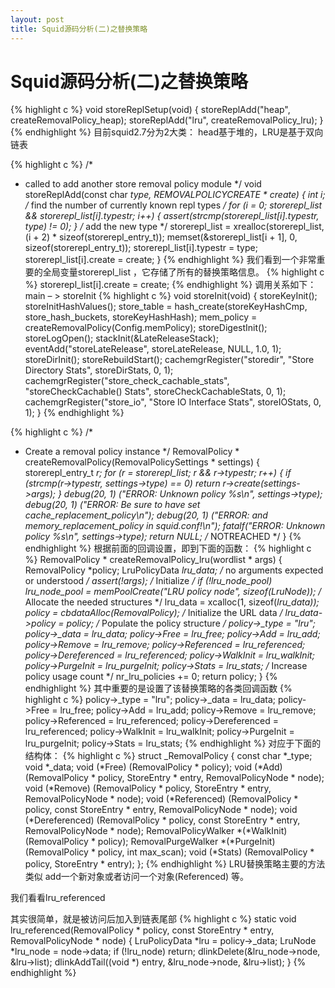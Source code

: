 ```yaml
---
layout: post
title: Squid源码分析(二)之替换策略
---
```


Squid源码分析(二)之替换策略
=====================

{% highlight c %}
void storeReplSetup(void)
{
	storeReplAdd("heap", createRemovalPolicy_heap);
	storeReplAdd("lru", createRemovalPolicy_lru);
}
{% endhighlight %}
目前squid2.7分为2大类： head基于堆的，LRU是基于双向链表

{% highlight c %}
/*
 * called to add another store removal policy module
 */
void
storeReplAdd(const char *type, REMOVALPOLICYCREATE * create)
{
    int i;
    /* find the number of currently known repl types */
    for (i = 0; storerepl_list && storerepl_list[i].typestr; i++) {
	assert(strcmp(storerepl_list[i].typestr, type) != 0);
    }
    /* add the new type */
    storerepl_list = xrealloc(storerepl_list, (i + 2) * sizeof(storerepl_entry_t));
    memset(&storerepl_list[i + 1], 0, sizeof(storerepl_entry_t));
    storerepl_list[i].typestr = type;
    storerepl_list[i].create = create;
}
{% endhighlight %}
我们看到一个非常重要的全局变量storerepl_list ，它存储了所有的替换策略信息。
{% highlight c %}
storerepl_list[i].create = create; 
{% endhighlight %}
调用关系如下：
main – > storeInit
{% highlight c %}
void
storeInit(void)
{
    storeKeyInit();
    storeInitHashValues();
    store_table = hash_create(storeKeyHashCmp,
	store_hash_buckets, storeKeyHashHash);
    mem_policy = createRemovalPolicy(Config.memPolicy);
    storeDigestInit();
    storeLogOpen();
    stackInit(&LateReleaseStack);
    eventAdd("storeLateRelease", storeLateRelease, NULL, 1.0, 1);
    storeDirInit();
    storeRebuildStart();
    cachemgrRegister("storedir",
	"Store Directory Stats",
	storeDirStats, 0, 1);
    cachemgrRegister("store_check_cachable_stats",
	"storeCheckCachable() Stats",
	storeCheckCachableStats, 0, 1);
    cachemgrRegister("store_io",
	"Store IO Interface Stats",
	storeIOStats, 0, 1);
}
{% endhighlight %}

{% highlight c %}
/*
 * Create a removal policy instance
 */
RemovalPolicy *
createRemovalPolicy(RemovalPolicySettings * settings)
{
    storerepl_entry_t *r;
    for (r = storerepl_list; r && r->typestr; r++) {
	if (strcmp(r->typestr, settings->type) == 0)
	    return r->create(settings->args);
    }
    debug(20, 1) ("ERROR: Unknown policy %s\n", settings->type);
    debug(20, 1) ("ERROR: Be sure to have set cache_replacement_policy\n");
    debug(20, 1) ("ERROR:   and memory_replacement_policy in squid.conf!\n");
    fatalf("ERROR: Unknown policy %s\n", settings->type);
    return NULL;		/* NOTREACHED */
}
{% endhighlight %}
根据前面的回调设置，即到下面的函数：
{% highlight c %}
RemovalPolicy *
createRemovalPolicy_lru(wordlist * args)
{
    RemovalPolicy *policy;
    LruPolicyData *lru_data;
    /* no arguments expected or understood */
    assert(!args);
    /* Initialize */
    if (!lru_node_pool)
	lru_node_pool = memPoolCreate("LRU policy node", sizeof(LruNode));
    /* Allocate the needed structures */
    lru_data = xcalloc(1, sizeof(*lru_data));
    policy = cbdataAlloc(RemovalPolicy);
    /* Initialize the URL data */
    lru_data->policy = policy;
    /* Populate the policy structure */
    policy->_type = "lru";
    policy->_data = lru_data;
    policy->Free = lru_free;
    policy->Add = lru_add;
    policy->Remove = lru_remove;
    policy->Referenced = lru_referenced;
    policy->Dereferenced = lru_referenced;
    policy->WalkInit = lru_walkInit;
    policy->PurgeInit = lru_purgeInit;
    policy->Stats = lru_stats;
    /* Increase policy usage count */
    nr_lru_policies += 0;
    return policy;
}
{% endhighlight %}
其中重要的是设置了该替换策略的各类回调函数
{% highlight c %}
    policy->_type = "lru";
    policy->_data = lru_data;
    policy->Free = lru_free;
    policy->Add = lru_add;
    policy->Remove = lru_remove;
    policy->Referenced = lru_referenced;
    policy->Dereferenced = lru_referenced;
    policy->WalkInit = lru_walkInit;
    policy->PurgeInit = lru_purgeInit;
    policy->Stats = lru_stats;
{% endhighlight %}
对应于下面的结构体：
{% highlight c %}
struct _RemovalPolicy {
    const char *_type;
    void *_data;
    void (*Free) (RemovalPolicy * policy);
    void (*Add) (RemovalPolicy * policy, StoreEntry * entry, RemovalPolicyNode * node);
    void (*Remove) (RemovalPolicy * policy, StoreEntry * entry, RemovalPolicyNode * node);
    void (*Referenced) (RemovalPolicy * policy, const StoreEntry * entry, RemovalPolicyNode * node);
    void (*Dereferenced) (RemovalPolicy * policy, const StoreEntry * entry, RemovalPolicyNode * node);
    RemovalPolicyWalker *(*WalkInit) (RemovalPolicy * policy);
    RemovalPurgeWalker *(*PurgeInit) (RemovalPolicy * policy, int max_scan);
    void (*Stats) (RemovalPolicy * policy, StoreEntry * entry);
};
{% endhighlight %}
LRU替换策略主要的方法类似 add一个新对象或者访问一个对象(Referenced) 等。

我们看看lru_referenced

其实很简单，就是被访问后加入到链表尾部
{% highlight c %}
static void
lru_referenced(RemovalPolicy * policy, const StoreEntry * entry,
    RemovalPolicyNode * node)
{
    LruPolicyData *lru = policy->_data;
    LruNode *lru_node = node->data;
    if (!lru_node)
	return;
    dlinkDelete(&lru_node->node, &lru->list);
    dlinkAddTail((void *) entry, &lru_node->node, &lru->list);
}
{% endhighlight %}
